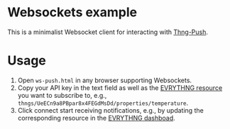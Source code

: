 Websockets example
===================

This is a minimalist Websocket client for interacting with [Thng-Push](https://dashboard.evrythng.com).

# Usage

1. Open `ws-push.html` in any browser supporting Websockets. 
2. Copy your API key in the text field as well as the [EVRYTHNG resource](https://dashboard.evrythng.com/developers/apidoc) you want to subscribe to, e.g., `thngs/UeECn9a8PBpar8x4FEGdMsDd/properties/temperature`. 
3. Click connect start receiving notifications, e.g., by updating the corresponding resource in the [EVRYTHNG dashboad](https://dashboard.evrythng.com).